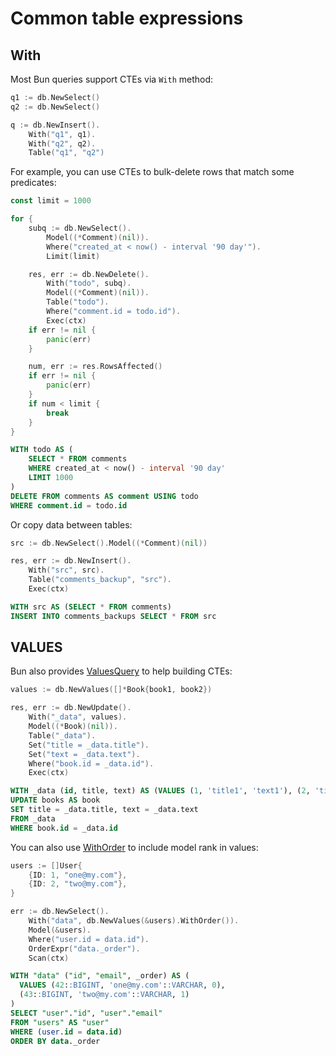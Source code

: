 # Common table expressions

## With

Most Bun queries support CTEs via `With` method:

```go
q1 := db.NewSelect()
q2 := db.NewSelect()

q := db.NewInsert().
    With("q1", q1).
    With("q2", q2).
    Table("q1", "q2")
```

For example, you can use CTEs to bulk-delete rows that match some predicates:

```go
const limit = 1000

for {
	subq := db.NewSelect().
		Model((*Comment)(nil)).
		Where("created_at < now() - interval '90 day'").
		Limit(limit)

	res, err := db.NewDelete().
		With("todo", subq).
		Model((*Comment)(nil)).
		Table("todo").
		Where("comment.id = todo.id").
		Exec(ctx)
	if err != nil {
		panic(err)
	}

	num, err := res.RowsAffected()
	if err != nil {
		panic(err)
	}
	if num < limit {
		break
	}
}
```

```sql
WITH todo AS (
    SELECT * FROM comments
    WHERE created_at < now() - interval '90 day'
    LIMIT 1000
)
DELETE FROM comments AS comment USING todo
WHERE comment.id = todo.id
```

Or copy data between tables:

```go
src := db.NewSelect().Model((*Comment)(nil))

res, err := db.NewInsert().
    With("src", src).
    Table("comments_backup", "src").
    Exec(ctx)
```

```sql
WITH src AS (SELECT * FROM comments)
INSERT INTO comments_backups SELECT * FROM src
```

## VALUES

Bun also provides [ValuesQuery](https://pkg.go.dev/github.com/uptrace/bun#ValuesQuery) to help
building CTEs:

```go
values := db.NewValues([]*Book{book1, book2})

res, err := db.NewUpdate().
    With("_data", values).
    Model((*Book)(nil)).
    Table("_data").
    Set("title = _data.title").
    Set("text = _data.text").
    Where("book.id = _data.id").
    Exec(ctx)
```

```sql
WITH _data (id, title, text) AS (VALUES (1, 'title1', 'text1'), (2, 'title2', 'text2'))
UPDATE books AS book
SET title = _data.title, text = _data.text
FROM _data
WHERE book.id = _data.id
```

You can also use [WithOrder](https://pkg.go.dev/github.com/uptrace/bun#ValuesQuery.WithOrder) to
include model rank in values:

```go
users := []User{
	{ID: 1, "one@my.com"},
	{ID: 2, "two@my.com"},
}

err := db.NewSelect().
	With("data", db.NewValues(&users).WithOrder()).
	Model(&users).
	Where("user.id = data.id").
	OrderExpr("data._order").
	Scan(ctx)
```

```sql
WITH "data" ("id", "email", _order) AS (
  VALUES (42::BIGINT, 'one@my.com'::VARCHAR, 0),
  (43::BIGINT, 'two@my.com'::VARCHAR, 1)
)
SELECT "user"."id", "user"."email"
FROM "users" AS "user"
WHERE (user.id = data.id)
ORDER BY data._order
```
